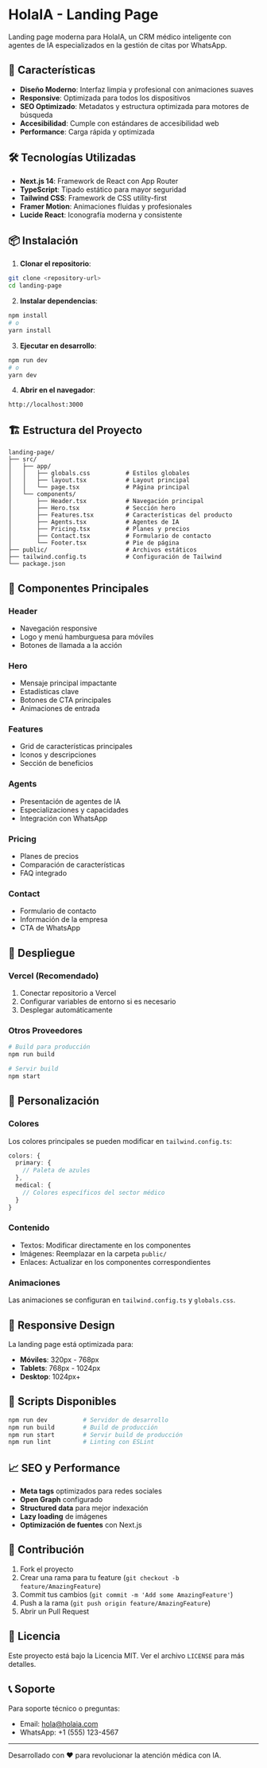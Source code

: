 # HolaIA - Landing Page

Landing page moderna para HolaIA, un CRM médico inteligente con agentes de IA especializados en la gestión de citas por WhatsApp.

## 🚀 Características

- **Diseño Moderno**: Interfaz limpia y profesional con animaciones suaves
- **Responsive**: Optimizada para todos los dispositivos
- **SEO Optimizado**: Metadatos y estructura optimizada para motores de búsqueda
- **Accesibilidad**: Cumple con estándares de accesibilidad web
- **Performance**: Carga rápida y optimizada

## 🛠️ Tecnologías Utilizadas

- **Next.js 14**: Framework de React con App Router
- **TypeScript**: Tipado estático para mayor seguridad
- **Tailwind CSS**: Framework de CSS utility-first
- **Framer Motion**: Animaciones fluidas y profesionales
- **Lucide React**: Iconografía moderna y consistente

## 📦 Instalación

1. **Clonar el repositorio**:

```bash
git clone <repository-url>
cd landing-page
```

2. **Instalar dependencias**:

```bash
npm install
# o
yarn install
```

3. **Ejecutar en desarrollo**:

```bash
npm run dev
# o
yarn dev
```

4. **Abrir en el navegador**:

```
http://localhost:3000
```

## 🏗️ Estructura del Proyecto

```
landing-page/
├── src/
│   ├── app/
│   │   ├── globals.css          # Estilos globales
│   │   ├── layout.tsx           # Layout principal
│   │   └── page.tsx             # Página principal
│   └── components/
│       ├── Header.tsx           # Navegación principal
│       ├── Hero.tsx             # Sección hero
│       ├── Features.tsx         # Características del producto
│       ├── Agents.tsx           # Agentes de IA
│       ├── Pricing.tsx          # Planes y precios
│       ├── Contact.tsx          # Formulario de contacto
│       └── Footer.tsx           # Pie de página
├── public/                      # Archivos estáticos
├── tailwind.config.ts           # Configuración de Tailwind
└── package.json
```

## 🎨 Componentes Principales

### Header

- Navegación responsive
- Logo y menú hamburguesa para móviles
- Botones de llamada a la acción

### Hero

- Mensaje principal impactante
- Estadísticas clave
- Botones de CTA principales
- Animaciones de entrada

### Features

- Grid de características principales
- Iconos y descripciones
- Sección de beneficios

### Agents

- Presentación de agentes de IA
- Especializaciones y capacidades
- Integración con WhatsApp

### Pricing

- Planes de precios
- Comparación de características
- FAQ integrado

### Contact

- Formulario de contacto
- Información de la empresa
- CTA de WhatsApp

## 🚀 Despliegue

### Vercel (Recomendado)

1. Conectar repositorio a Vercel
2. Configurar variables de entorno si es necesario
3. Desplegar automáticamente

### Otros Proveedores

```bash
# Build para producción
npm run build

# Servir build
npm start
```

## 🎯 Personalización

### Colores

Los colores principales se pueden modificar en `tailwind.config.ts`:

```typescript
colors: {
  primary: {
    // Paleta de azules
  },
  medical: {
    // Colores específicos del sector médico
  }
}
```

### Contenido

- Textos: Modificar directamente en los componentes
- Imágenes: Reemplazar en la carpeta `public/`
- Enlaces: Actualizar en los componentes correspondientes

### Animaciones

Las animaciones se configuran en `tailwind.config.ts` y `globals.css`.

## 📱 Responsive Design

La landing page está optimizada para:

- **Móviles**: 320px - 768px
- **Tablets**: 768px - 1024px
- **Desktop**: 1024px+

## 🔧 Scripts Disponibles

```bash
npm run dev          # Servidor de desarrollo
npm run build        # Build de producción
npm run start        # Servir build de producción
npm run lint         # Linting con ESLint
```

## 📈 SEO y Performance

- **Meta tags** optimizados para redes sociales
- **Open Graph** configurado
- **Structured data** para mejor indexación
- **Lazy loading** de imágenes
- **Optimización de fuentes** con Next.js

## 🤝 Contribución

1. Fork el proyecto
2. Crear una rama para tu feature (`git checkout -b feature/AmazingFeature`)
3. Commit tus cambios (`git commit -m 'Add some AmazingFeature'`)
4. Push a la rama (`git push origin feature/AmazingFeature`)
5. Abrir un Pull Request

## 📄 Licencia

Este proyecto está bajo la Licencia MIT. Ver el archivo `LICENSE` para más detalles.

## 📞 Soporte

Para soporte técnico o preguntas:

- Email: hola@holaia.com
- WhatsApp: +1 (555) 123-4567

---

Desarrollado con ❤️ para revolucionar la atención médica con IA.
